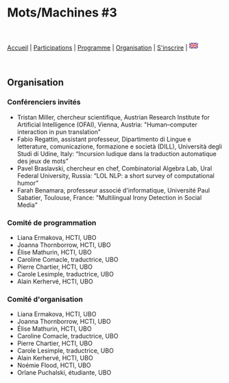 # Mots/Machines #3

<br>

[Accueil](https://motsmachines.github.io/2021/fr) | [Participations](https://motsmachines.github.io/2021/fr/cfp) | [Programme](https://motsmachines.github.io/2021/fr/program) | [Organisation](https://motsmachines.github.io/2021/fr/orga) | [S'inscrire](https://motsmachines.github.io/2021/fr/registration) | [<img src="EN.png" width="20">](https://motsmachines.github.io/2021/en)

<br>

## Organisation

### Conférenciers invités
- Tristan Miller, chercheur scientifique, Austrian Research Institute for Artificial Intelligence (OFAI), Vienna, Austria: "Human–computer interaction in pun translation"
- Fabio Regattin, assistant professeur, Dipartimento di Lingue e letterature, comunicazione, formazione e società (DILL), Università degli Studi di Udine, Italy: “Incursion ludique dans la traduction automatique des jeux de mots”
- Pavel Braslavski, chercheur en chef, Combinatorial Algebra Lab, Ural Federal University, Russia: “LOL NLP: a short survey of  computational humor”
- Farah Benamara, professeur associé d'informatique, Université Paul Sabatier, Toulouse, France: "Multilingual Irony Detection in Social Media"

### Comité de programmation
- Liana Ermakova, HCTI, UBO
- Joanna Thornborrow, HCTI, UBO
- Élise Mathurin, HCTI, UBO
- Caroline Comacle, traductrice, UBO
- Pierre Chartier, HCTI, UBO
- Carole Lesimple, traductrice, UBO
- Alain Kerhervé, HCTI, UBO

### Comité d'organisation
- Liana Ermakova, HCTI, UBO
- Joanna Thornborrow, HCTI, UBO
- Élise Mathurin, HCTI, UBO
- Caroline Comacle, traductrice, UBO
- Pierre Chartier, HCTI, UBO
- Carole Lesimple, traductrice, UBO
- Alain Kerhervé, HCTI, UBO
- Noémie Flood, HCTI, UBO
- Orlane Puchalski, étudiante, UBO
